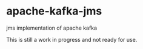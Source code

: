 # apache-kafka-jms
jms implementation of apache kafka

This is still a work in progress and not ready for use.
